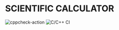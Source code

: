 # SCIENTIFIC CALCULATOR
![cppcheck-action](https://github.com/99003173/Scientific-Calculator/workflows/cppcheck-action/badge.svg)
![C/C++ CI](https://github.com/99003173/Scientific-Calculator/workflows/C/C++%20CI/badge.svg)
